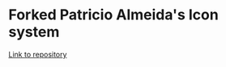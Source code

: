 # Forked Patricio Almeida's Icon system
[Link to repository](https://github.com/pja275/svg-icon-system)
